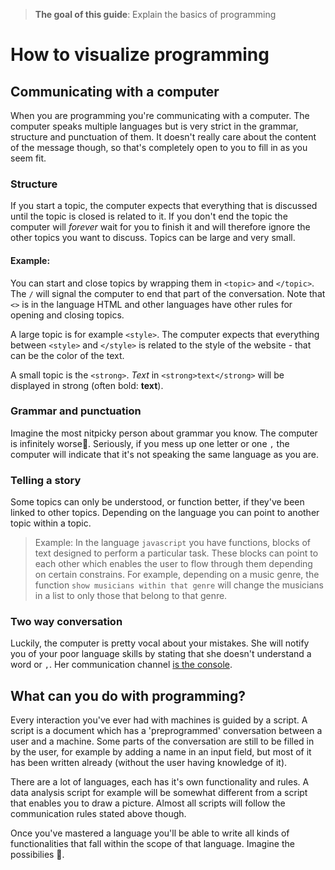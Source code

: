 >**The goal of this guide**: Explain the basics of programming

# How to visualize programming

## Communicating with a computer
When you are programming you're communicating with a computer. The computer speaks multiple languages but is very strict in the grammar, structure and punctuation of them. It doesn't really care about the content of the message though, so that's completely open to you to fill in as you seem fit.

### Structure

If you start a topic, the computer expects that everything that is discussed until the topic is closed is related to it. If you don't end the topic the computer will _forever_ wait for you to finish it and will therefore ignore the other topics you want to discuss.
Topics can be large and very small.

#### Example:

You can start and close topics by wrapping them in ```<topic>``` and ```</topic>```. The ```/``` will signal the computer to end that part of the conversation. Note that ```<>``` is in the language HTML and other languages have other rules for opening and closing topics.

A large topic is for example ```<style>```. The computer expects that everything between ```<style>``` and ```</style>``` is related to the style of the website - that can be the color of the text.

A small topic is the ```<strong>```. _Text_ in ```<strong>text</strong>``` will be displayed in strong (often bold: **text**).

### Grammar and punctuation

Imagine the most nitpicky person about grammar you know. The computer is infinitely worse👹. Seriously, if you mess up one letter or one ```,``` the computer will indicate that it's not speaking the same language as you are.

### Telling a story

Some topics can only be understood, or function better, if they've been linked to other topics. Depending on the language you can point to another topic within a topic.

> Example: In the language ```javascript``` you have functions, blocks of text designed to perform a particular task. These blocks can point to each other which enables the user to flow through them depending on certain constrains. For example, depending on a music genre, the function ```show musicians within that genre``` will change the musicians in a list to only those that belong to that genre.  

### Two way conversation

Luckily, the computer is pretty vocal about your mistakes. She will notify you of your poor language skills by stating that she doesn't understand a word or ```,```. Her communication channel [is the console](../fixing-errors).

## What can you do with programming?

Every interaction you've ever had with machines is guided by a script. A script is a document which has a 'preprogrammed' conversation between a user and a machine. Some parts of the conversation are still to be filled in by the user, for example by adding a name in an input field, but most of it has been written already (without the user having knowledge of it).

There are a lot of languages, each has it's own functionality and rules. A data analysis script for example will be somewhat different from a script that enables you to draw a picture. Almost all scripts will follow the communication rules stated above though.

Once you've mastered a language you'll be able to write all kinds of functionalities that fall within the scope of that language. Imagine the possibilies 🔮.
